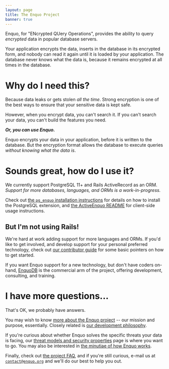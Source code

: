 ```yaml
---
layout: page
title: The Enquo Project
banner: true
---
```

Enquo, for "ENcrypted QUery Operations", provides the ability to query *encrypted* data in popular database servers.

Your application encrypts the data, inserts in the database in its encrypted form, and nobody can read it again until it is loaded by your application.
The database never knows what the data is, because it remains encrypted at all times in the database.


# Why do I need this?

Because data leaks or gets stolen *all the time*.
Strong encryption is one of the best ways to ensure that your sensitive data is kept safe.

However, when you encrypt data, you can't search it.
If you can't search your data, you can't build the features you need.

***Or, you can use Enquo.***

Enquo encrypts your data in your application, before it is written to the database.
But the encryption format allows the database to execute queries *without knowing what the data is*.


# Sounds great, how do I use it?

We currently support PostgreSQL 11+ and Rails ActiveRecord as an ORM.
*Support for more databases, languages, and ORMs is a work-in-progress.*

Check out [the `pg_enquo` installation instructions](https://github.com/enquo/pg_enquo/tree/main/doc/installation.md) for details on how to install the PostgreSQL extension,
and [the ActiveEnquo README](https://github.com/enquo/active_enquo#readme) for client-side usage instructions.


## But I'm not using Rails!

We're hard at work adding support for more languages and ORMs.
If you'd like to get involved, and develop support for your personal preferred technology,
check out [our contributor guide](/contributing) for some basic pointers on how to get started.

If you want Enquo support for a new technology, but don't have coders on-hand, [EnquoDB](https://enquodb.com) is the commercial arm of the project, offering development, consulting, and training.


# I have more questions...

That's OK, we probably have answers.

You may wish to know [more about the Enquo project](about) -- our mission and purpose, essentially.
Closely related is [our development philosophy](about/philosophy).

If you're curious about whether Enquo solves the specific threats your data is facing, our [threat models and security properties](threat-models) page is where you want to go.
You may also be interested in [the minutiae of how Enquo works](how-it-works).

Finally, check out [the project FAQ](/faq), and if you're still curious, e-mail us at [`contact@enquo.org`](mailto:contact@enquo.org) and we'll do our best to help you out.
